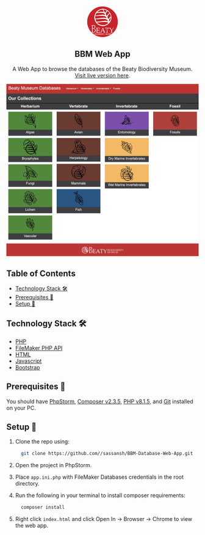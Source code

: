 <!-- PROJECT LOGO -->
<br />
<p align="center">
 <a href="https://github.com//sassansh/BBM-Database-Web-App">
    <img src="/images/logo.png" alt="Logo" width="80" height="80">
  </a>
  <h2 align="center">BBM Web App</h2>

  <p align="center">
     A Web App to browse the databases of the Beaty Biodiversity Museum.
     <a href="https://bridge.botany.ubc.ca/herbarium/index.php">Visit live version here</a>.
  </p>
</p>

![Interface](/images/interface.jpg)

## Table of Contents

- [Technology Stack 🛠️](#technology-stack-)
- [Prerequisites 🍪](#prerequisites-)
- [Setup 🔧](#setup-)

## Technology Stack 🛠️

- [PHP](https://www.php.net)
- [FileMaker PHP API](https://github.com/airmoi/FileMaker)
- [HTML](https://en.wikipedia.org/wiki/HTML)
- [Javascript](https://www.javascript.com)
- [Bootstrap](https://getbootstrap.com)

## Prerequisites 🍪

You should have [PhpStorm](https://www.jetbrains.com/phpstorm/), [Composer v2.3.5](https://getcomposer.org), [PHP v8.1.5](https://www.php.net/downloads), and [Git](https://git-scm.com/) installed on your PC.

## Setup 🔧

1. Clone the repo using:

   ```bash
     git clone https://github.com//sassansh/BBM-Database-Web-App.git
   ```

2. Open the project in PhpStorm.

3. Place `app.ini.php` with FileMaker Databases credentials in the root directory.

4. Run the following in your terminal to install composer requirements:

   ```bash
     composer install
   ```

5. Right click `index.html` and click Open In -> Browser -> Chrome to view the web app.
